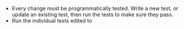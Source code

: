 - Every change must be programmatically tested. Write a new test, or update an existing test, then run the tests to make sure they pass.
- Run the individual tests edited to 
